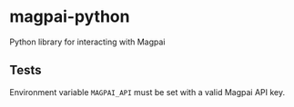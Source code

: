 # magpai-python
Python library for interacting with Magpai

## Tests

Environment variable `MAGPAI_API` must be set with a valid Magpai API key.